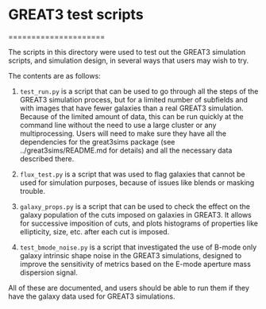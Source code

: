 # GREAT3 test scripts
=====================

The scripts in this directory were used to test out the GREAT3 simulation
scripts, and simulation design, in several ways that users may wish to try.

The contents are as follows:

1. `test_run.py` is a script that can be used to go through all the steps of the
GREAT3 simulation process, but for a limited number of subfields and with images
that have fewer galaxies than a real GREAT3 simulation.  Because of the limited
amount of data, this can be run quickly at the command line without the need to
use a large cluster or any multiprocessing.  Users will need to make sure they
have all the dependencies for the great3sims package (see
../great3sims/README.md for details) and all the necessary data described there.

2. `flux_test.py` is a script that was used to flag galaxies that cannot be used
for simulation purposes, because of issues like blends or masking trouble.

3. `galaxy_props.py` is a script that can be used to check the effect on the
galaxy population of the cuts imposed on galaxies in GREAT3.  It allows for
successive imposition of cuts, and plots histograms of properties like
ellipticity, size, etc. after each cut is imposed.

4. `test_bmode_noise.py` is a script that investigated the use of B-mode only
galaxy intrinsic shape noise in the GREAT3 simulations, designed to improve the
sensitivity of metrics based on the E-mode aperture mass dispersion signal.

All of these are documented, and users should be able to run them if they have
the galaxy data used for GREAT3 simulations.
